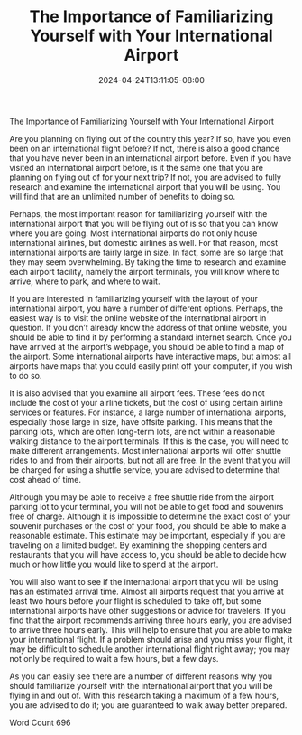 ﻿---
title: "The Importance of Familiarizing Yourself with Your International Airport"
date: 2024-04-24T13:11:05-08:00
description: "International Airports Tips for Web Success"
featured_image: "/images/International Airports.jpg"
tags: ["International Airports"]
---

The Importance of Familiarizing Yourself with Your International Airport

Are you planning on flying out of the country this year?  If so, have you even been on an international flight before?  If not, there is also a good chance that you have never been in an international airport before.  Even if you have visited an international airport before, is it the same one that you are planning on flying out of for your next trip?  If not, you are advised to fully research and examine the international airport that you will be using. You will find that are an unlimited number of benefits to doing so. 

Perhaps, the most important reason for familiarizing yourself with the international airport that you will be flying out of is so that you can know where you are going. Most international airports do not only house international airlines, but domestic airlines as well. For that reason, most international airports are fairly large in size. In fact, some are so large that they may seem overwhelming.  By taking the time to research and examine each airport facility, namely the airport terminals, you will know where to arrive, where to park, and where to wait.

If you are interested in familiarizing yourself with the layout of your international airport, you have a number of different options. Perhaps, the easiest way is to visit the online website of the international airport in question. If you don’t already know the address of that online website, you should be able to find it by performing a standard internet search. Once you have arrived at the airport’s webpage, you should be able to find a map of the airport. Some international airports have interactive maps, but almost all airports have maps that you could easily print off your computer, if you wish to do so.  

It is also advised that you examine all airport fees. These fees do not include the cost of your airline tickets, but the cost of using certain airline services or features. For instance, a large number of international airports, especially those large in size, have offsite parking. This means that the parking lots, which are often long-term lots, are not within a reasonable walking distance to the airport terminals. If this is the case, you will need to make different arrangements. Most international airports will offer shuttle rides to and from their airports, but not all are free. In the event that you will be charged for using a shuttle service, you are advised to determine that cost ahead of time.

Although you may be able to receive a free shuttle ride from the airport parking lot to your terminal, you will not be able to get food and souvenirs free of charge. Although it is impossible to determine the exact cost of your souvenir purchases or the cost of your food, you should be able to make a reasonable estimate. This estimate may be important, especially if you are traveling on a limited budget. By examining the shopping centers and restaurants that you will have access to, you should be able to decide how much or how little you would like to spend at the airport. 

You will also want to see if the international airport that you will be using has an estimated arrival time. Almost all airports request that you arrive at least two hours before your flight is scheduled to take off, but some international airports have other suggestions or advice for travelers. If you find that the airport recommends arriving three hours early, you are advised to arrive three hours early. This will help to ensure that you are able to make your international flight.  If a problem should arise and you miss your flight, it may be difficult to schedule another international flight right away; you may not only be required to wait a few hours, but a few days.

As you can easily see there are a number of different reasons why you should familiarize yourself with the international airport that you will be flying in and out of. With this research taking a maximum of a few hours, you are advised to do it; you are guaranteed to walk away better prepared.

Word Count 696

